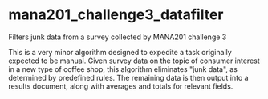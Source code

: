 # mana201_challenge3_datafilter
Filters junk data from a survey collected by MANA201 challenge 3

This is a very minor algorithm designed to expedite a task originally expected to be manual.
Given survey data on the topic of consumer interest in a new type of coffee shop, this algorithm eliminates "junk data", as determined by predefined rules. The remaining data is then output into a results document, along with averages and totals for relevant fields.
